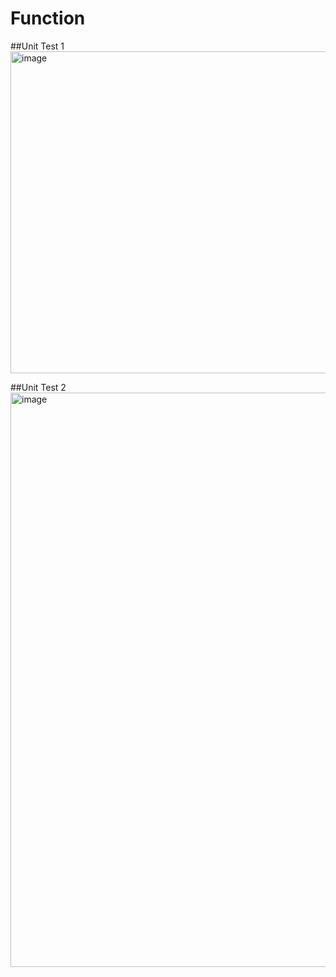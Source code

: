 # Function
##Unit Test 1
<br />
<img width="515" alt="image" src="https://user-images.githubusercontent.com/76262941/231265832-abaab1c1-5e65-4eb5-8b48-21269d234c4d.png">

##Unit Test 2
<br />
<img width="919" alt="image" src="https://user-images.githubusercontent.com/76262941/231265955-1a24117a-d266-4af3-97f9-6396239f0643.png">
